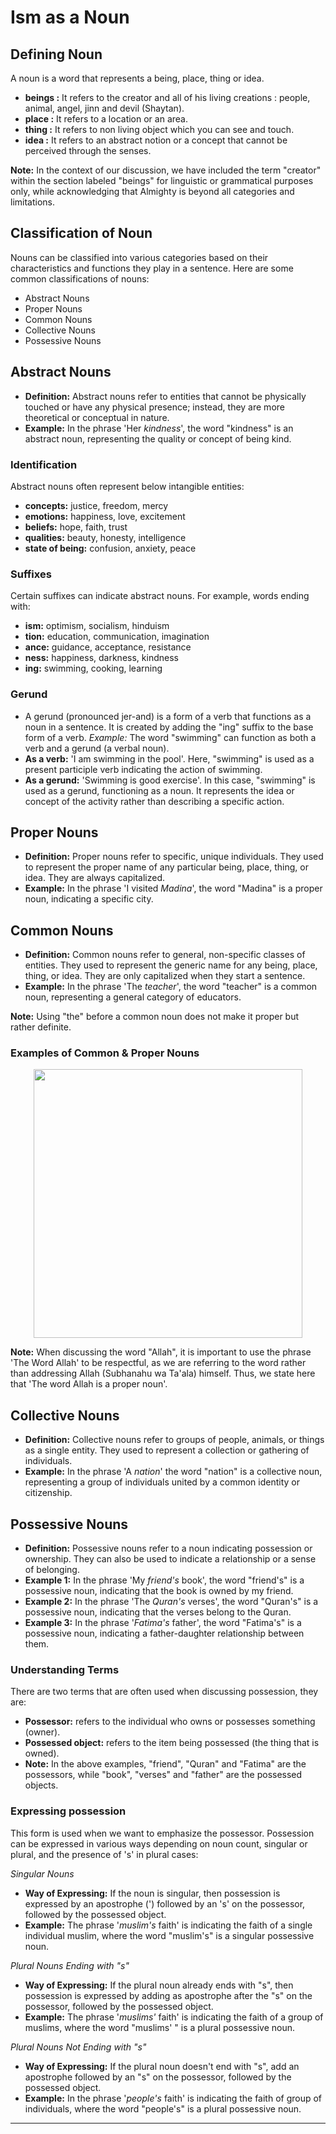 # Ism as a Noun

## Defining Noun
A noun is a word that represents a being, place, thing or idea.
- **beings :** It refers to the creator and all of his living creations : people, animal, angel, jinn and devil (Shaytan).
- **place :** It refers to a location or an area.
- **thing :** It refers to non living object which you can see and touch.
- **idea :** It refers to an abstract notion or a concept that cannot be perceived through the senses.

**Note:** In the context of our discussion, we have included the term "creator" within the section labeled "beings" for linguistic or grammatical purposes only, while acknowledging that Almighty is beyond all categories and limitations.

## Classification of Noun
Nouns can be classified into various categories based on their characteristics and functions they play in a sentence. Here are some common classifications of nouns:
- Abstract Nouns
- Proper Nouns
- Common Nouns
- Collective Nouns
- Possessive Nouns

## Abstract Nouns
- **Definition:** Abstract nouns refer to entities that cannot be physically touched or have any physical presence; instead, they are more theoretical or conceptual in nature.
- **Example:** In the phrase 'Her *kindness*', the word "kindness" is an abstract noun, representing the quality or concept of being kind.

### Identification
Abstract nouns often represent below intangible entities:
- **concepts:** justice, freedom, mercy
- **emotions:** happiness, love, excitement
- **beliefs:** hope, faith, trust
- **qualities:** beauty, honesty, intelligence
- **state of being:** confusion, anxiety, peace

### Suffixes
Certain suffixes can indicate abstract nouns. For example, words ending with:
- **ism:** optimism, socialism, hinduism
- **tion:** education, communication, imagination
- **ance:** guidance, acceptance, resistance
- **ness:** happiness, darkness, kindness
- **ing:** swimming, cooking, learning

### Gerund
- A gerund (pronounced jer-and) is a form of a verb that functions as a noun in a sentence. It is created by adding the "ing" suffix to the base form of a verb. *Example:* The word "swimming" can function as both a verb and a gerund (a verbal noun).
- **As a verb:** 'I am swimming in the pool'. Here, "swimming" is used as a present participle verb indicating the action of swimming.
- **As a gerund:** 'Swimming is good exercise'. In this case, "swimming" is used as a gerund, functioning as a noun. It represents the idea or concept of the activity rather than describing a specific action.

## Proper Nouns
- **Definition:** Proper nouns refer to specific, unique individuals. They used to represent the proper name of any particular being, place, thing, or idea. They are always capitalized.
- **Example:**  In the phrase 'I visited *Madina*', the word "Madina" is a proper noun, indicating a specific city.

## Common Nouns
- **Definition:** Common nouns refer to general, non-specific classes of entities. They used to represent the generic name for any being, place, thing, or idea. They are only capitalized when they start a sentence.
- **Example:** In the phrase 'The *teacher*', the word "teacher" is a common noun, representing a general category of educators.

**Note:** Using "the" before a common noun does not make it proper but rather definite.

### Examples of Common & Proper Nouns

<p align="center">
  <img src="https://github.com/mdfnam/QnA/assets/156814846/529dfc11-d675-4d18-abdc-8df61fd7b458" width="430">
</p>

**Note:** When discussing the word "Allah", it is important to use the phrase 'The Word Allah' to be respectful, as we are referring to the word rather than addressing Allah (Subhanahu wa Ta'ala) himself. Thus, we state here that 'The word Allah is a proper noun'.

## Collective Nouns
- **Definition:** Collective nouns refer to groups of people, animals, or things as a single entity. They used to represent a collection or gathering of individuals.
- **Example:** In the phrase 'A *nation*' the word "nation" is a collective noun, representing a group of individuals united by a common identity or citizenship.

## Possessive Nouns
- **Definition:** Possessive nouns refer to a noun indicating possession or ownership. They can also be used to indicate a relationship or a sense of belonging.
- **Example 1:** In the phrase 'My *friend's* book', the word "friend's" is a possessive noun, indicating that the book is owned by my friend.
- **Example 2:** In the phrase 'The *Quran's* verses', the word "Quran's" is a possessive noun, indicating that the verses belong to the Quran.
- **Example 3:** In the phrase '*Fatima's* father', the word "Fatima's" is a possessive noun, indicating a father-daughter relationship between them.

### Understanding Terms
There are two terms that are often used when discussing possession, they are: 
- **Possessor:** refers to the individual who owns or possesses something (owner).
- **Possessed object:** refers to the item being possessed (the thing that is owned).
- **Note:** In the above examples, "friend", "Quran" and "Fatima" are the possessors, while "book", "verses" and "father" are the possessed objects.

### Expressing possession
This form is used when we want to emphasize the possessor. Possession can be expressed in various ways depending on noun count, singular or plural, and the presence of 's' in plural cases:

*Singular Nouns*
- **Way of Expressing:** If the noun is singular, then possession is expressed by an apostrophe (') followed by an 's' on the possessor, followed by the possessed object.
- **Example:** The phrase '*muslim's* faith' is indicating the faith of a single individual muslim, where the word "muslim's" is a singular possessive noun.

*Plural Nouns Ending with "s"*
- **Way of Expressing:** If the plural noun already ends with "s", then possession is expressed by adding as apostrophe after the "s" on the possessor, followed by the possessed object.
- **Example:** The phrase '*muslims'* faith' is indicating the faith of a group of muslims, where the word "muslims' " is a plural possessive noun.

*Plural Nouns Not Ending with "s"*
- **Way of Expressing:** If the plural noun doesn't end with "s", add an apostrophe followed by an "s" on the possessor, followed by the possessed object.
- **Example:** In the phrase '*people's* faith' is indicating the faith of group of individuals, where the word "people's" is a plural possessive noun.

---
